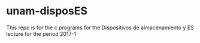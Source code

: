 # unam-disposES
This repo is for the c programs for the Dispositivos de almacenamiento y ES lecture for the period 2017-1
